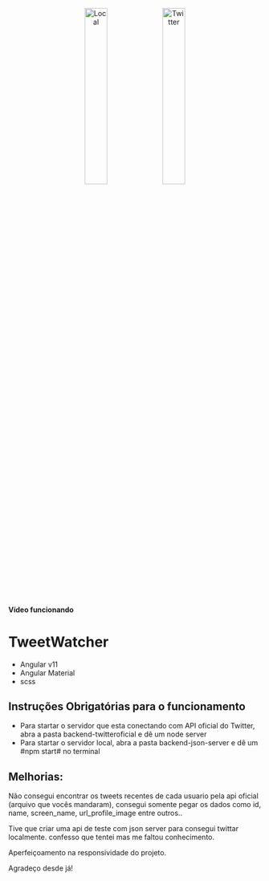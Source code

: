 <p align="center">

  <img alt="Local" src="https://i.imgur.com/nQ8ENj9.png" width="30%">
  <img alt="Twitter" src="https://i.imgur.com/6eOdSqq.png" width="30%">
  
</p>
<h4>Vídeo funcionando <a href-"https://www.youtube.com/watch?v=MR1s8gDAj-s"></a></h4>

# TweetWatcher

- Angular v11
- Angular Material
- scss
## Instruções Obrigatórias para o funcionamento 
- Para startar o servidor que esta conectando com API oficial do Twitter, abra a pasta backend-twitteroficial e dê um node server
- Para startar o servidor local, abra a pasta backend-json-server e dê um #npm start# no terminal

## Melhorias:

Não consegui encontrar os tweets recentes de cada usuario pela api oficial (arquivo que vocês mandaram), consegui somente pegar os dados como id, name, screen_name, url_profile_image entre outros..

Tive que criar uma api de teste com json server para consegui twittar localmente. confesso que tentei mas me faltou conhecimento. 

Aperfeiçoamento na responsividade do projeto.

Agradeço desde já!




